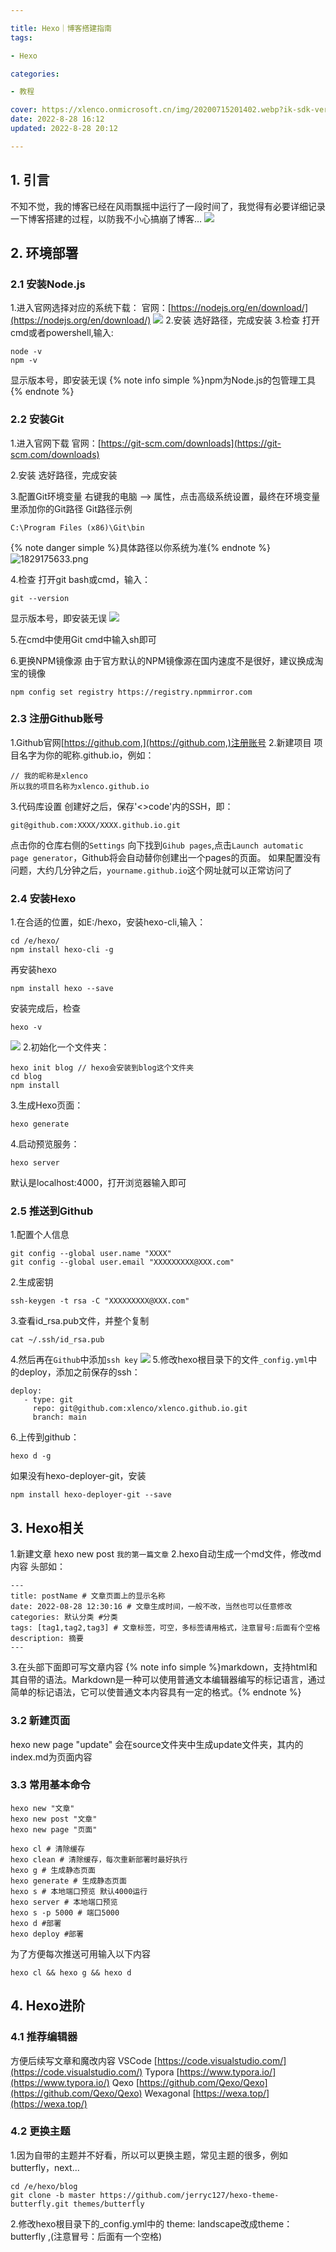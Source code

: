 ```yaml
---

title: Hexo｜博客搭建指南
tags: 

- Hexo

categories:

- 教程

cover: https://xlenco.onmicrosoft.cn/img/20200715201402.webp?ik-sdk-version=javascript-1.4.3&updatedAt=1663987678157
date: 2022-8-28 16:12
updated: 2022-8-28 20:12

---
```


## 1. 引言
不知不觉，我的博客已经在风雨飘摇中运行了一段时间了，我觉得有必要详细记录一下博客搭建的过程，以防我不小心搞崩了博客…
![](https://pic1.xlenco.top/i/1661668217875-2be43b6e-0d76-4a33-abb7-4e68d0475e19.jpeg)

## 2. 环境部署
### 2.1 安装Node.js
1.进入官网选择对应的系统下载：
官网：[https://nodejs.org/en/download/](https://nodejs.org/en/download/)
![](https://pic1.xlenco.top/i/1661668526838-eac22e5d-777a-4749-8a3d-7c07dc278ca7.jpeg)
2.安装
选好路径，完成安装
3.检查
打开cmd或者powershell,输入:

```
node -v
npm -v
```
显示版本号，即安装无误
{% note info simple %}npm为Node.js的包管理工具{% endnote %}
### 2.2 安装Git
1.进入官网下载
官网：[https://git-scm.com/downloads](https://git-scm.com/downloads)

2.安装
选好路径，完成安装

3.配置Git环境变量
右键我的电脑 --> 属性，点击高级系统设置，最终在环境变量里添加你的Git路径
Git路径示例
```
C:\Program Files (x86)\Git\bin
```
{% note danger simple %}具体路径以你系统为准{% endnote %}
![1829175633.png](https://pic1.xlenco.top/i/1674012666037-8e3fd897-a7d7-4e19-b844-01ce26b16cdd.png)


4.检查
打开git bash或cmd，输入：
```
git --version
```
显示版本号，即安装无误
![](https://pic1.xlenco.top/i/1661671536489-a6c14ccb-2420-4009-92ce-e150b722547a.jpeg)

5.在cmd中使用Git
cmd中输入sh即可

6.更换NPM镜像源
由于官方默认的NPM镜像源在国内速度不是很好，建议换成淘宝的镜像
```
npm config set registry https://registry.npmmirror.com
```
### 2.3 注册Github账号
1.Github官网[https://github.com,](https://github.com,)注册账号
2.新建项目
项目名字为你的昵称.github.io，例如：

```
// 我的昵称是xlenco
所以我的项目名称为xlenco.github.io
```
3.代码库设置
创建好之后，保存'<>code'内的SSH，即：
```
git@github.com:XXXX/XXXX.github.io.git
```
点击你的仓库右侧的`Settings`
向下找到`Gihub pages`,点击`Launch automatic page generator`，Github将会自动替你创建出一个pages的页面。 如果配置没有问题，大约几分钟之后，`yourname.github.io`这个网址就可以正常访问了
### 2.4 安装Hexo
1.在合适的位置，如E:/hexo，安装hexo-cli,输入：
```
cd /e/hexo/
npm install hexo-cli -g
```
再安装hexo
```
npm install hexo --save
```
安装完成后，检查
```
hexo -v
```
![](https://pic1.xlenco.top/i/1661671983521-6f81cc7b-8410-4a2b-9399-f6a7e8fbdeb2.jpeg)
2.初始化一个文件夹：

```
hexo init blog // hexo会安装到blog这个文件夹
cd blog
npm install
```
3.生成Hexo页面：
```
hexo generate
```
4.启动预览服务：
```
hexo server
```
默认是localhost:4000，打开浏览器输入即可
### 2.5 推送到Github
1.配置个人信息
```
git config --global user.name "XXXX"
git config --global user.email "XXXXXXXXX@XXX.com"
```
2.生成密钥
```
ssh-keygen -t rsa -C "XXXXXXXXX@XXX.com"
```
3.查看id_rsa.pub文件，并整个复制
```
cat ~/.ssh/id_rsa.pub
```
4.然后再在`Github`中添加`ssh key`
![](https://pic1.xlenco.top/i/1661672964325-47716767-f2fd-46e0-b283-d5631bf40eaf.jpeg)
5.修改hexo根目录下的文件`_config.yml`中的deploy，添加之前保存的ssh：
```
deploy:
   - type: git
     repo: git@github.com:xlenco/xlenco.github.io.git
     branch: main
```
6.上传到github：
```
hexo d -g
```
如果没有hexo-deployer-git，安装
```
npm install hexo-deployer-git --save
```
## 3. Hexo相关
1.新建文章
hexo new post `我的第一篇文章`
2.hexo自动生成一个md文件，修改md内容
头部如：
```
---
title: postName # 文章页面上的显示名称
date: 2022-08-28 12:30:16 # 文章生成时间，一般不改，当然也可以任意修改
categories: 默认分类 #分类
tags: [tag1,tag2,tag3] # 文章标签，可空，多标签请用格式，注意冒号:后面有个空格
description: 摘要
---
```
3.在头部下面即可写文章内容
{% note info simple %}markdown，支持html和其自带的语法。Markdown是一种可以使用普通文本编辑器编写的标记语言，通过简单的标记语法，它可以使普通文本内容具有一定的格式。{% endnote %}
### 3.2 新建页面
hexo new page "update"
会在source文件夹中生成update文件夹，其内的index.md为页面内容
### 3.3 常用基本命令
```
hexo new "文章"
hexo new post "文章"
hexo new page "页面"

hexo cl # 清除缓存
hexo clean # 清除缓存，每次重新部署时最好执行
hexo g # 生成静态页面
hexo generate # 生成静态页面
hexo s # 本地端口预览 默认4000运行
hexo server # 本地端口预览
hexo s -p 5000 # 端口5000
hexo d #部署
hexo deploy #部署
```
为了方便每次推送可用输入以下内容
```
hexo cl && hexo g && hexo d
```
## 4. Hexo进阶
### 4.1 推荐编辑器
方便后续写文章和魔改内容
VSCode [https://code.visualstudio.com/](https://code.visualstudio.com/)
Typora [https://www.typora.io/](https://www.typora.io/)
Qexo [https://github.com/Qexo/Qexo](https://github.com/Qexo/Qexo)
Wexagonal  [https://wexa.top/](https://wexa.top/)
### 4.2 更换主题
1.因为自带的主题并不好看，所以可以更换主题，常见主题的很多，例如butterfly，next...
```
cd /e/hexo/blog
git clone -b master https://github.com/jerryc127/hexo-theme-butterfly.git themes/butterfly
```
2.修改hexo根目录下的_config.yml中的 theme: landscape改成theme： butterfly ,(注意冒号：后面有一个空格)

